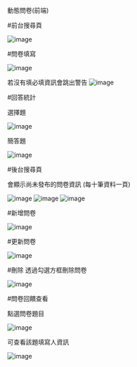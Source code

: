 動態問卷(前端)

#前台搜尋頁

![image](https://github.com/daidai12332/Questionnaire/blob/main/img/%E5%89%8D%E5%8F%B0%E6%90%9C%E5%B0%8B%E9%A0%81.png)

#問卷填寫

![image](https://github.com/daidai12332/Questionnaire/blob/main/img/%E5%95%8F%E5%8D%B7%E5%A1%AB%E5%AF%AB.png)

若沒有填必填資訊會跳出警告
![image](https://github.com/daidai12332/Questionnaire/blob/main/img2/%E9%98%B2%E5%91%86.png)


#回答統計

選擇題

![image](https://github.com/daidai12332/Questionnaire/blob/main/img/%E5%9B%9E%E7%AD%94%E7%B5%B1%E8%A8%88(%E9%81%B8%E6%93%87).png)

簡答題

![image](https://github.com/daidai12332/Questionnaire/blob/main/img/%E5%9B%9E%E7%AD%94%E7%B5%B1%E8%A8%88(%E7%B0%A1%E7%AD%94).png)

#後台搜尋頁

會顯示尚未發布的問卷資訊
(每十筆資料一頁)

![image](https://github.com/daidai12332/Questionnaire/blob/main/img/%E5%BE%8C%E5%8F%B0%E6%90%9C%E5%B0%8B%E9%A0%81.png)
![image](https://github.com/daidai12332/Questionnaire/blob/main/img2/%E6%9F%A5%E8%A9%A2%E7%B5%90%E6%9E%9C(1).png)
![image](https://github.com/daidai12332/Questionnaire/blob/main/img2/%E6%9F%A5%E8%A9%A2%E7%B5%90%E6%9E%9C(2).png)

#新增問卷

![image](https://github.com/daidai12332/Questionnaire/blob/main/img/%E6%96%B0%E5%A2%9E%E5%95%8F%E5%8D%B7.png)

#更新問卷

![image](https://github.com/daidai12332/Questionnaire/blob/main/img/%E6%9B%B4%E6%96%B0%E5%95%8F%E5%8D%B7.png)

#刪除
透過勾選方框刪除問卷

![image](https://github.com/daidai12332/Questionnaire/blob/main/img2/%E5%88%AA%E9%99%A4update.png)


#問卷回饋查看

點選問卷題目

![image](https://github.com/daidai12332/Questionnaire/blob/main/img/%E5%95%8F%E5%8D%B7%E5%9B%9E%E9%A5%8B%E6%9F%A5%E7%9C%8B(%E9%A1%8C%E7%9B%AE).png)

可查看該題填寫人資訊

![image](https://github.com/daidai12332/Questionnaire/blob/main/img/%E5%95%8F%E5%8D%B7%E5%9B%9E%E9%A5%8B%E6%9F%A5%E7%9C%8B(%E5%A1%AB%E5%AF%AB%E4%BA%BA).png)
